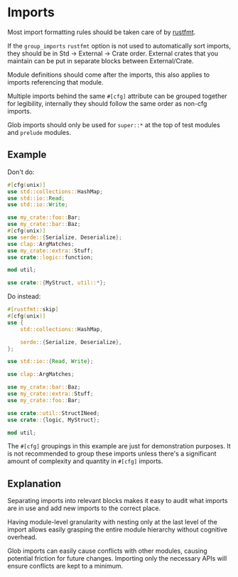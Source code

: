 # Imports

Most import formatting rules should be taken care of by [rustfmt](rustfmt.md).

If the `group_imports` `rustfmt` option is not used to automatically sort
imports, they should be in Std -> External -> Crate order. External crates that
you maintain can be put in separate blocks between External/Crate.

Module definitions should come after the imports, this also applies to imports
referencing that module.

Multiple imports behind the same `#[cfg]` attribute can be grouped together for
legibility, internally they should follow the same order as non-cfg imports.

Glob imports should only be used for `super::*` at the top of test modules and
`prelude` modules.

## Example

Don't do:

```rust
#[cfg(unix)]
use std::collections::HashMap;
use std::io::Read;
use std::io::Write;

use my_crate::foo::Bar;
use my_crate::bar::Baz;
#[cfg(unix)]
use serde::{Serialize, Deserialize};
use clap::ArgMatches;
use my_crate::extra::Stuff;
use crate::logic::function;

mod util;

use crate::{MyStruct, util::*};
```

Do instead:


```rust
#[rustfmt::skip]
#[cfg(unix)]
use {
    std::collections::HashMap,

    serde::{Serialize, Deserialize},
};

use std::io::{Read, Write};

use clap::ArgMatches;

use my_crate::bar::Baz;
use my_crate::extra::Stuff;
use my_crate::foo::Bar;

use crate::util::StructINeed;
use crate::{logic, MyStruct};

mod util;
```

The `#[cfg]` groupings in this example are just for demonstration purposes. It
is not recommended to group these imports unless there's a significant amount of
complexity and quantity in `#[cfg]` imports.

## Explanation

Separating imports into relevant blocks makes it easy to audit what imports are
in use and add new imports to the correct place.

Having module-level granularity with nesting only at the last level of the
import allows easily grasping the entire module hierarchy without cognitive
overhead.

Glob imports can easily cause conflicts with other modules, causing potential
friction for future changes. Importing only the necessary APIs will ensure
conflicts are kept to a minimum.

